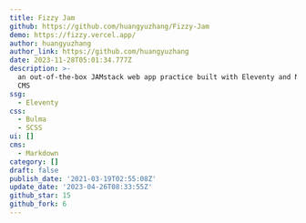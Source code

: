 ```yaml
---
title: Fizzy Jam
github: https://github.com/huangyuzhang/Fizzy-Jam
demo: https://fizzy.vercel.app/
author: huangyuzhang
author_link: https://github.com/huangyuzhang
date: 2023-11-28T05:01:34.777Z
description: >-
  an out-of-the-box JAMstack web app practice built with Eleventy and Netlify
  CMS
ssg:
  - Eleventy
css:
  - Bulma
  - SCSS
ui: []
cms:
  - Markdown
category: []
draft: false
publish_date: '2021-03-19T02:55:08Z'
update_date: '2023-04-26T08:33:55Z'
github_star: 15
github_fork: 6
---
```

